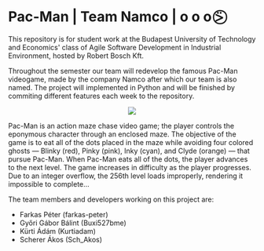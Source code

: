 # Pac-Man | Team Namco | o o o ⍩⃝
This repository is for student work at the Budapest University of Technology and Economics' class of Agile Software Development in Industrial Environment, hosted by Robert Bosch Kft.

Throughout the semester our team will redevelop the famous Pac-Man videogame, made by the company Namco after which our team is also named. The project will implemented in Python and will be finished by commiting different features each week to the repository.

<p align="center">
  <img src="https://user-images.githubusercontent.com/98428367/190861781-22aa3f3a-875c-4225-980c-ef909ec1269f.png" />
</p>

Pac-Man is an action maze chase video game; the player controls the eponymous character through an enclosed maze. The objective of the game is to eat all of the dots placed in the maze while avoiding four colored ghosts — Blinky (red), Pinky (pink), Inky (cyan), and Clyde (orange) — that pursue Pac-Man. When Pac-Man eats all of the dots, the player advances to the next level. The game increases in difficulty as the player progresses. Due to an integer overflow, the 256th level loads improperly, rendering it impossible to complete...

The team members and developers working on this project are:
- Farkas Péter (farkas-peter)
- Győri Gábor Bálint (Buxi527bme)
- Kürti Ádám (Kurtiadam)
- Scherer Ákos (Sch_Akos)

